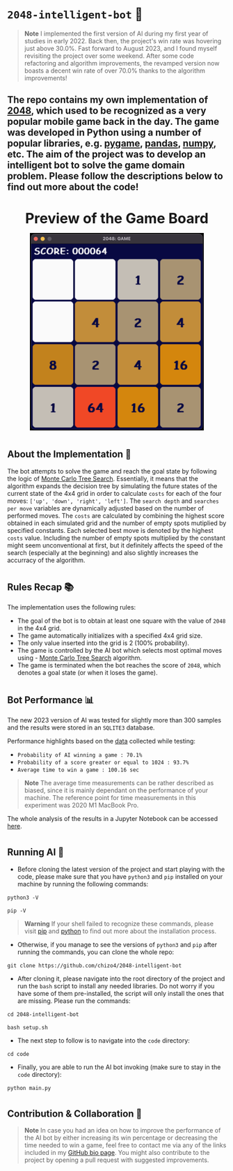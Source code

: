 # ```2048-intelligent-bot``` 🤖

> **Note**
I implemented the first version of AI during my first year of studies in early 2022. Back then, the project's win rate was hovering just above 30.0%. Fast forward to August 2023, and I found myself revisiting the project over some weekend. After some code refactoring and algorithm improvements, the revamped version now boasts a decent win rate of over 70.0% thanks to the algorithm improvements!

## The repo contains my own implementation of [2048](https://en.wikipedia.org/wiki/2048_(video_game)), which used to be recognized as a very popular mobile game back in the day. The game was developed in Python using a number of popular libraries, e.g. [pygame](https://www.pygame.org/news), [pandas](https://pandas.pydata.org/), [numpy](https://numpy.org/), etc. The aim of the project was to develop an intelligent bot to solve the game domain problem. Please follow the descriptions below to find out more about the code!

#

<p align="center">
  <b style="font-size: 2rem;">Preview of the Game Board</b>
</p>


<p align="center">
  <img src="./images/image_gui.png" width="400" alt="The Image of 2048 Game Board."/>
</p>

#

## About the Implementation 🧐

The bot attempts to solve the game and reach the goal state by following the logic of [Monte Carlo Tree Search](https://en.wikipedia.org/wiki/Monte_Carlo_tree_search). Essentially, it means that the algorithm expands the decision tree by simulating the future states of the current state of the 4x4 grid in order to calculate ```costs``` for each of the four moves: ```['up', 'down', 'right', 'left']```. The ```search depth``` and ```searches per move``` variables are dynamically adjusted based on the number of performed moves. The ```costs``` are calculated by combining the highest score obtained in each simulated grid and the number of empty spots mutiplied by specified constants. Each selected best move is denoted by the highest ```costs``` value. Including the number of empty spots multiplied by the constant might seem unconventional at first, but it definitely affects the speed of the search (especially at the beginning) and also slightly increases the accurracy of the algorithm.

#

## Rules Recap 📚

The implementation uses the following rules:
- The goal of the bot is to obtain at least one square with the value of ```2048``` in the 4x4 grid.
- The game automatically initializes with a specified 4x4 grid size.
- The only value inserted into the grid is 2 (100% probability).
- The game is controlled by the AI bot which selects most optimal moves using - [Monte Carlo Tree Search](https://en.wikipedia.org/wiki/Monte_Carlo_tree_search) algorithm.
- The game is terminated when the bot reaches the score of ```2048```, which denotes a goal state (or when it loses the game).

#

## Bot Performance 📊

The new 2023 version of AI was tested for slightly more than 300 samples and the results were stored in an ```SQLITE3``` database. 

Performance highlights based on the [data](https://github.com/chizo4/2048-Project/blob/main/code/notebook/bot_notebook.ipynb) collected while testing:
- ```Probability of AI winning a game : 70.1%```
- ```Probability of a score greater or equal to 1024 : 93.7%```
- ```Average time to win a game : 100.16 sec```

> **Note**
The average time measurements can be rather described as biased, since it is mainly dependant on the performance of your machine. The reference point for time measurements in this experiment was 2020 M1 MacBook Pro.

The whole analysis of the results in a Jupyter Notebook can be accessed [here](https://github.com/chizo4/2048-Project/blob/main/code/notebook/bot_notebook.ipynb).

#

## Running AI 🚀

- Before cloning the latest version of the project and start playing with the code, please make sure that you have ```python3``` and ```pip``` installed on your machine by running the following commands:

```shell
python3 -V
```

```shell
pip -V
```

> **Warning**
If your shell failed to recognize these commands, please visit [pip](https://pip.pypa.io/en/stable/installation/) and [python](https://www.python.org/downloads/) to find out more about the installation process.

- Otherwise, if you manage to see the versions of ```python3``` and ```pip``` after running the commands, you can clone the whole repo:

```shell
git clone https://github.com/chizo4/2048-intelligent-bot
```

- After cloning it, please navigate into the root directory of the project and run the ```bash``` script to install any needed libraries. Do not worry if you have some of them pre-installed, the script will only install the ones that are missing. Please run the commands:

```shell
cd 2048-intelligent-bot
```

```shell
bash setup.sh
```

- The next step to follow is to navigate into the ```code``` directory:

```shell
cd code
```

- Finally, you are able to run the AI bot invoking (make sure to stay in the ```code``` directory):

```shell
python main.py
```

#

## Contribution & Collaboration 🤝

> **Note**
In case you had an idea on how to improve the performance of the AI bot by either increasing its win percentage or decreasing the time needed to win a game, feel free to contact me via any of the links included in my [GitHub bio page](https://github.com/chizo4). You might also contribute to the project by opening a pull request with suggested improvements.
